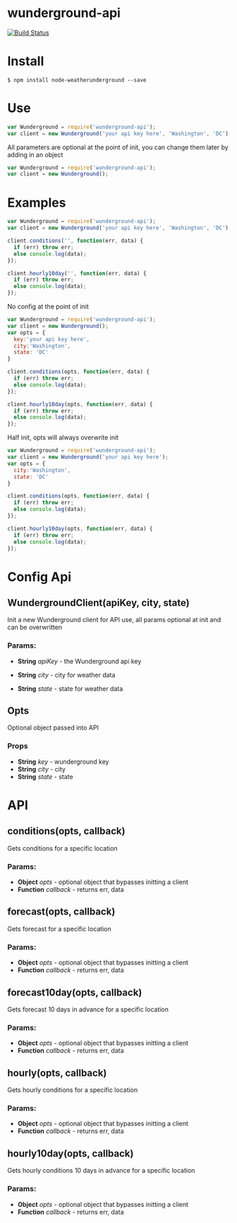 # wunderground-api

[![Build Status](https://travis-ci.org/jacksongeller/node-weatherunderground.svg)](https://travis-ci.org/jacksongeller/node-weatherunderground)



# Install
`$ npm install node-weatherunderground --save`


# Use

```js
var Wunderground = require('wunderground-api');
var client = new Wunderground('your api key here', 'Washington', 'DC');
```

All parameters are optional at the point of init, you can change them later by adding in an object
```js
var Wunderground = require('wunderground-api');
var client = new Wunderground();
```

# Examples

```js
var Wunderground = require('wunderground-api');
var client = new Wunderground('your api key here', 'Washington', 'DC');

client.conditions('', function(err, data) {
  if (err) throw err;
  else console.log(data);
});

client.hourly10day('', function(err, data) {
  if (err) throw err;
  else console.log(data);
});
```

No config at the point of init

```js
var Wunderground = require('wunderground-api');
var client = new Wunderground();
var opts = {
  key:'your api key here', 
  city:'Washington', 
  state: 'DC'
}

client.conditions(opts, function(err, data) {
  if (err) throw err;
  else console.log(data);
});

client.hourly10day(opts, function(err, data) {
  if (err) throw err;
  else console.log(data);
});
```

Half init, opts will always overwrite init

```js
var Wunderground = require('wunderground-api');
var client = new Wunderground('your api key here');
var opts = {
  city:'Washington', 
  state: 'DC'
}

client.conditions(opts, function(err, data) {
  if (err) throw err;
  else console.log(data);
});

client.hourly10day(opts, function(err, data) {
  if (err) throw err;
  else console.log(data);
});
```


# Config Api

## WundergroundClient(apiKey, city, state)
Init a new Wunderground client for API use, all params optional at init and can be overwritten

### Params:

* **String** *apiKey* - the Wunderground api key

* **String** *city* - city for weather data

* **String** *state* - state for weather data

## Opts
Optional object passed into API

### Props
* **String** *key* - wunderground key
* **String** *city* - city
* **String** *state* - state


# API

## conditions(opts, callback)

Gets conditions for a specific location

### Params: 

* **Object** *opts* - optional object that bypasses initting a client
* **Function** *callback* - returns err, data

## forecast(opts, callback)

Gets forecast for a specific location

### Params: 

* **Object** *opts* - optional object that bypasses initting a client
* **Function** *callback* - returns err, data

## forecast10day(opts, callback)

Gets forecast 10 days in advance for a specific location

### Params: 

* **Object** *opts* - optional object that bypasses initting a client
* **Function** *callback* - returns err, data

## hourly(opts, callback)

Gets hourly conditions for a specific location

### Params: 

* **Object** *opts* - optional object that bypasses initting a client
* **Function** *callback* - returns err, data

## hourly10day(opts, callback)

Gets hourly conditions 10 days in advance for a specific location

### Params: 

* **Object** *opts* - optional object that bypasses initting a client
* **Function** *callback* - returns err, data
